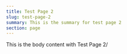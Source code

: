 ```yaml
---
title: Test Page 2
slug: test-page-2
summary: This is the summary for test page 2
section: page
---
```


This is the body content with Test Page 2/
